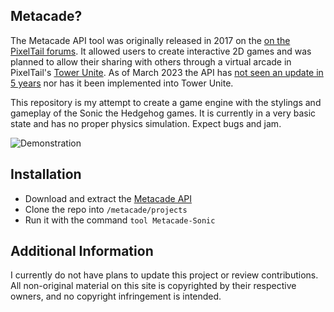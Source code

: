 ## Metacade?
The Metacade API tool was originally released in 2017 on the [on the PixelTail forums](https://forums.pixeltailgames.com/t/arcade-tool-for-people-who-want-to-mess-with-it/23715/). It allowed users to create interactive 2D games and was planned to allow their sharing with others through a virtual arcade in PixelTail's [Tower Unite](https://store.steampowered.com/app/394690/Tower_Unite/). As of March 2023 the API has [not seen an update in 5 years](https://github.com/ZakBlystone/metacade/commits/master) nor has it been implemented into Tower Unite.

This repository is my attempt to create a game engine with the stylings and gameplay of the Sonic the Hedgehog games. It is currently in a very basic state and has no proper physics simulation. Expect bugs and jam.

![Demonstration](https://b.cgas.io/a9qS.png)

## Installation
* Download and extract the [Metacade API](https://forums.pixeltailgames.com/t/arcade-tool-for-people-who-want-to-mess-with-it/23715/)
* Clone the repo into `/metacade/projects`
* Run it with the command `tool Metacade-Sonic`

## Additional Information
I currently do not have plans to update this project or review contributions. All non-original material on this site is copyrighted by their respective owners, and no copyright infringement is intended.
